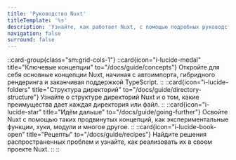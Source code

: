 ```yaml
---
title: 'Руководство Nuxt'
titleTemplate: '%s'
description: 'Узнайте, как работает Nuxt, с помощью подробных руководств.'
navigation: false
surround: false
---
```


::card-group{class="sm:grid-cols-1"}
  ::card{icon="i-lucide-medal" title="Ключевые концепции" to="/docs/guide/concepts"}
Откройте для себя основные концепции Nuxt, начиная с автоимпорта, гибридного рендеринга и заканчивая поддержкой TypeScript.
  ::
  ::card{icon="i-lucide-folders" title="Структура директорий" to="/docs/guide/directory-structure"}
Узнайте о структуре директорий Nuxt и о том, какие преимущества дает каждая директория или файл.
  ::
  ::card{icon="i-lucide-star" title="Идём дальше" to="/docs/guide/going-further"}
Освойте Nuxt с помощью таких продвинутых концепций, как экспериментальные функции, хуки, модули и многое другое.
  ::
  ::card{icon="i-lucide-book-open" title="Рецепты" to="/docs/guide/recipes"}
Найдите решения распространенных проблем и узнайте, как реализовать их в своем проекте Nuxt.
  ::
::
